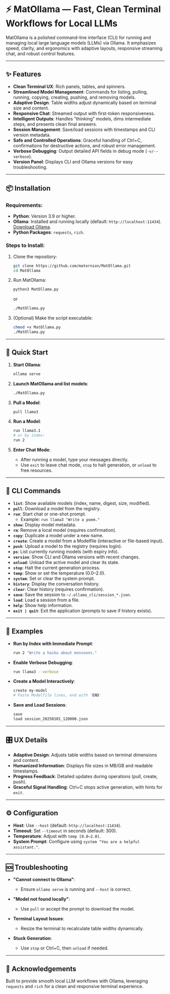 # ⚡ MatOllama — Fast, Clean Terminal Workflows for Local LLMs

MatOllama is a polished command-line interface (CLI) for running and managing local large language models (LLMs) via Ollama. It emphasizes speed, clarity, and ergonomics with adaptive layouts, responsive streaming chat, and robust control features.

---

## ✨ Features

- **Clean Terminal UX**: Rich panels, tables, and spinners.
- **Streamlined Model Management**: Commands for listing, pulling, running, copying, creating, pushing, and removing models.
- **Adaptive Design**: Table widths adjust dynamically based on terminal size and content.
- **Responsive Chat**: Streamed output with first-token responsiveness.
- **Intelligent Outputs**: Handles "thinking" models, dims intermediate steps, and presents clean final answers.
- **Session Management**: Save/load sessions with timestamps and CLI version metadata.
- **Safe and Controlled Operations**: Graceful handling of Ctrl+C, confirmations for destructive actions, and robust error management.
- **Verbose Debugging**: Output detailed API fields in debug mode (`-v/--verbose`).
- **Version Panel**: Displays CLI and Ollama versions for easy troubleshooting.

---

## 📦 Installation

### Requirements:

- **Python**: Version 3.9 or higher.
- **Ollama**: Installed and running locally (default: `http://localhost:11434`). [Download Ollama](https://ollama.com/download).
- **Python Packages**: `requests`, `rich`.

### Steps to Install:

1. Clone the repository:
   ```bash
   git clone https://github.com/maternion/MatOllama.git
   cd MatOllama
   ```

2. Run MatOllama:
   ```bash
   python3 MatOllama.py
   ```
   or
   ```bash
   ./MatOllama.py
   ```

4. (Optional) Make the script executable:
   ```bash
   chmod +x MatOllama.py
   ./MatOllama.py
   ```

---

## 🚀 Quick Start

1. **Start Ollama**:
   ```bash
   ollama serve
   ```

2. **Launch MatOllama and list models**:
   ```bash
   ./MatOllama.py
   ```

3. **Pull a Model**:
   ```bash
   pull llama3
   ```

4. **Run a Model**:
   ```bash
   run llama3.1
   # or by index:
   run 2
   ```

5. **Enter Chat Mode**:
   - After running a model, type your messages directly.
   - Use `exit` to leave chat mode, `stop` to halt generation, or `unload` to free resources.

---

## 🧰 CLI Commands

- **`list`**: Show available models (index, name, digest, size, modified).
- **`pull`**: Download a model from the registry.
- **`run`**: Start chat or one-shot prompt.
  - Example: `run llama3 "Write a poem."`
- **`show`**: Display model metadata.
- **`rm`**: Remove a local model (requires confirmation).
- **`copy`**: Duplicate a model under a new name.
- **`create`**: Create a model from a Modelfile (interactive or file-based input).
- **`push`**: Upload a model to the registry (requires login).
- **`ps`**: List currently running models (with expiry info).
- **`version`**: Show CLI and Ollama versions with recent changes.
- **`unload`**: Unload the active model and clear its state.
- **`stop`**: Halt the current generation process.
- **`temp`**: Show or set the temperature (0.0–2.0).
- **`system`**: Set or clear the system prompt.
- **`history`**: Display the conversation history.
- **`clear`**: Clear history (requires confirmation).
- **`save`**: Save the session to `~/.ollama_cli/session_*.json`.
- **`load`**: Load a session from a file.
- **`help`**: Show help information.
- **`exit | quit`**: Exit the application (prompts to save if history exists).

---

## 🧪 Examples

- **Run by Index with Immediate Prompt**:
  ```bash
  run 2 "Write a haiku about monsoons."
  ```

- **Enable Verbose Debugging**:
  ```bash
  run llama3 --verbose
  ```

- **Create a Model Interactively**:
  ```bash
  create my-model
  # Paste Modelfile lines, end with 'END'
  ```

- **Save and Load Sessions**:
  ```bash
  save
  load session_20250101_120000.json
  ```

---

## 🎛️ UX Details

- **Adaptive Design**: Adjusts table widths based on terminal dimensions and content.
- **Humanized Information**: Displays file sizes in MB/GB and readable timestamps.
- **Progress Feedback**: Detailed updates during operations (pull, create, push).
- **Graceful Signal Handling**: Ctrl+C stops active generation, with hints for `exit`.

---

## ⚙️ Configuration

- **Host**: Use `--host` (default: `http://localhost:11434`).
- **Timeout**: Set `--timeout` in seconds (default: 300).
- **Temperature**: Adjust with `temp [0.0–2.0]`.
- **System Prompt**: Configure using `system "You are a helpful assistant."`.

---

## 🆘 Troubleshooting

- **"Cannot connect to Ollama"**:
  - Ensure `ollama serve` is running and `--host` is correct.

- **"Model not found locally"**:
  - Use `pull` or accept the prompt to download the model.

- **Terminal Layout Issues**:
  - Resize the terminal to recalculate table widths dynamically.

- **Stuck Generation**:
  - Use `stop` or Ctrl+C, then `unload` if needed.

---

## 🙏 Acknowledgements

Built to provide smooth local LLM workflows with Ollama, leveraging `requests` and `rich` for a clean and responsive terminal experience.
